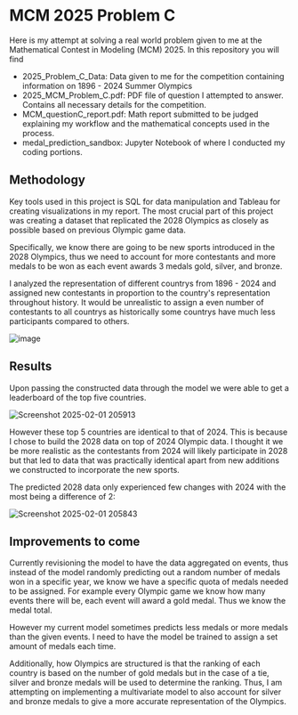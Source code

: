 # MCM 2025 Problem C

Here is my attempt at solving a real world problem given to me at the Mathematical Contest in Modeling (MCM) 2025. 
In this repository you will find 

* 2025_Problem_C_Data: Data given to me for the competition containing information on 1896 - 2024 Summer Olympics
* 2025_MCM_Problem_C.pdf: PDF file of question I attempted to answer. Contains all necessary details for the competition.
* MCM_questionC_report.pdf: Math report submitted to be judged explaining my workflow and the mathematical concepts used in the process.
* medal_prediction_sandbox: Jupyter Notebook of where I conducted my coding portions. 

## Methodology
Key tools used in this project is SQL for data manipulation and Tableau for creating visualizations in my report. 
The most crucial part of this project was creating a dataset that replicated the 2028 Olympics as closely as possible 
based on previous Olympic game data.

Specifically, we know there are going to be new sports introduced in the 2028 Olympics, thus we need to account for more
contestants and more medals to be won as each event awards 3 medals gold, silver, and bronze.

I analyzed the representation of different countrys from 1896 - 2024 and assigned new contestants in proportion to the country's 
representation throughout history. It would be unrealistic to assign a even number of contestants to all countrys as 
historically some countrys have much less participants compared to others.


![image](https://github.com/user-attachments/assets/451f188b-0b4b-44dd-9b4c-14c418b75b30)


## Results

Upon passing the constructed data through the model we were able to get a leaderboard of the top five countries.

![Screenshot 2025-02-01 205913](https://github.com/user-attachments/assets/223493df-bcfd-4f38-b44f-d4a6552bfb48)

However these top 5 countries are identical to that of 2024. This is because I chose to build the 2028 data on top of 
2024 Olympic data. I thought it we be more realistic as the contestants from 2024 will likely participate in 2028 but
that led to data that was practically identical apart from new additions we constructed to incorporate the new sports.

The predicted 2028 data only experienced few changes with 2024 with the most being a difference of 2:

![Screenshot 2025-02-01 205843](https://github.com/user-attachments/assets/b8cc3f54-2f39-47aa-aa00-b89bb99854cb)

## Improvements to come
Currently revisioning the model to have the data aggregated on events, thus instead of the model randomly predicting out 
a random number of medals won in a specific year, we know we have a specific quota of medals needed to be assigned.
For example every Olympic game we know how many events there will be, each event will award a gold medal. Thus we know 
the medal total.

However my current model sometimes predicts less medals or more medals than the given events. I need to have the model
be trained to assign a set amount of medals each time.

Additionally, how Olympics are structured is that the ranking of each country is based on the number of gold medals but in
the case of a tie, silver and bronze medals will be used to determine the ranking. Thus, I am attempting on implementing
a multivariate model to also account for silver and bronze medals to give a more accurate representation of the Olympics.



